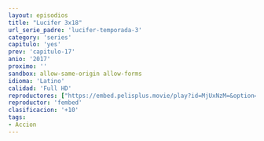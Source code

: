 ```yaml
---
layout: episodios
title: "Lucifer 3x18"
url_serie_padre: 'lucifer-temporada-3'
category: 'series'
capitulo: 'yes'
prev: 'capitulo-17'
anio: '2017'
proximo: ''
sandbox: allow-same-origin allow-forms
idioma: 'Latino'
calidad: 'Full HD'
reproductores: ["https://embed.pelisplus.movie/play?id=MjUxNzM=&option=latin"]
reproductor: 'fembed'
clasificacion: '+10'
tags:
- Accion
---
```












